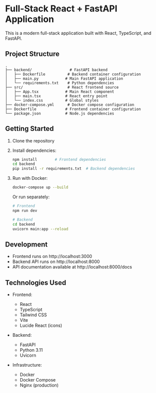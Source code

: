 # Full-Stack React + FastAPI Application

This is a modern full-stack application built with React, TypeScript, and FastAPI.

## Project Structure

```
.
├── backend/                 # FastAPI backend
│   ├── Dockerfile          # Backend container configuration
│   ├── main.py            # Main FastAPI application
│   └── requirements.txt    # Python dependencies
├── src/                    # React frontend source
│   ├── App.tsx            # Main React component
│   ├── main.tsx           # React entry point
│   └── index.css          # Global styles
├── docker-compose.yml      # Docker compose configuration
├── Dockerfile             # Frontend container configuration
└── package.json           # Node.js dependencies
```

## Getting Started

1. Clone the repository
2. Install dependencies:
   ```bash
   npm install        # Frontend dependencies
   cd backend
   pip install -r requirements.txt  # Backend dependencies
   ```

3. Run with Docker:
   ```bash
   docker-compose up --build
   ```

   Or run separately:
   ```bash
   # Frontend
   npm run dev

   # Backend
   cd backend
   uvicorn main:app --reload
   ```

## Development

- Frontend runs on http://localhost:3000
- Backend API runs on http://localhost:8000
- API documentation available at http://localhost:8000/docs

## Technologies Used

- Frontend:
  - React
  - TypeScript
  - Tailwind CSS
  - Vite
  - Lucide React (icons)

- Backend:
  - FastAPI
  - Python 3.11
  - Uvicorn

- Infrastructure:
  - Docker
  - Docker Compose
  - Nginx (production)